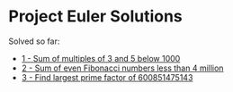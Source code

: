 # Project Euler Solutions

Solved so far:

  * [1 - Sum of multiples of 3 and 5 below 1000](https://projecteuler.net/problem=1)
  * [2 - Sum of even Fibonacci numbers less than 4 million](https://projecteuler.net/problem=2)
  * [3 - Find largest prime factor of 600851475143](https://projecteuler.net/problem=3)
